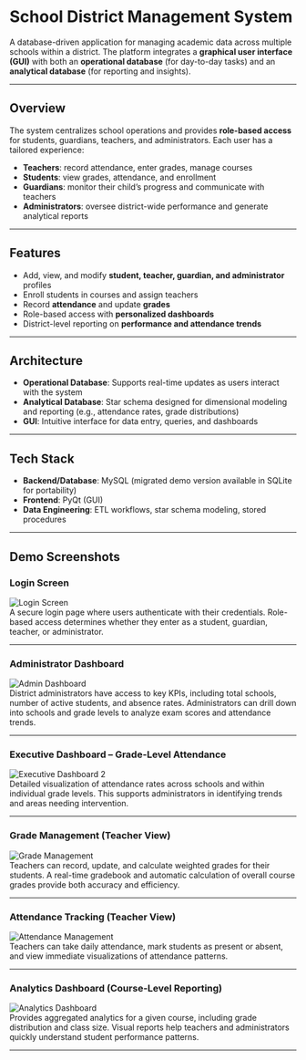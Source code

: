 # School District Management System

A database-driven application for managing academic data across multiple schools within a district. The platform integrates a **graphical user interface (GUI)** with both an **operational database** (for day-to-day tasks) and an **analytical database** (for reporting and insights).

---

## Overview
The system centralizes school operations and provides **role-based access** for students, guardians, teachers, and administrators. Each user has a tailored experience:

- **Teachers**: record attendance, enter grades, manage courses  
- **Students**: view grades, attendance, and enrollment  
- **Guardians**: monitor their child’s progress and communicate with teachers  
- **Administrators**: oversee district-wide performance and generate analytical reports  

---

## Features
- Add, view, and modify **student, teacher, guardian, and administrator** profiles  
- Enroll students in courses and assign teachers  
- Record **attendance** and update **grades**  
- Role-based access with **personalized dashboards**  
- District-level reporting on **performance and attendance trends**  

---

## Architecture
- **Operational Database**: Supports real-time updates as users interact with the system  
- **Analytical Database**: Star schema designed for dimensional modeling and reporting (e.g., attendance rates, grade distributions)  
- **GUI**: Intuitive interface for data entry, queries, and dashboards  

---

## Tech Stack
- **Backend/Database**: MySQL (migrated demo version available in SQLite for portability)  
- **Frontend**: PyQt (GUI)  
- **Data Engineering**: ETL workflows, star schema modeling, stored procedures  

---

## Demo Screenshots

### Login Screen  
![Login Screen](assets/login.png)  
A secure login page where users authenticate with their credentials. Role-based access determines whether they enter as a student, guardian, teacher, or administrator.  


---

### Administrator Dashboard  
![Admin Dashboard](assets/district_dashboard.png)  
District administrators have access to key KPIs, including total schools, number of active students, and absence rates. Administrators can drill down into schools and grade levels to analyze exam scores and attendance trends.  

---

### Executive Dashboard – Grade-Level Attendance  
![Executive Dashboard 2](assets/district_executive_dashboard.png)  
Detailed visualization of attendance rates across schools and within individual grade levels. This supports administrators in identifying trends and areas needing intervention.  

---

### Grade Management (Teacher View)  
![Grade Management](assets/teacher_grades.png)  
Teachers can record, update, and calculate weighted grades for their students. A real-time gradebook and automatic calculation of overall course grades provide both accuracy and efficiency.  

---

### Attendance Tracking (Teacher View)  
![Attendance Management](assets/teacher_attendance.png)  
Teachers can take daily attendance, mark students as present or absent, and view immediate visualizations of attendance patterns.  

---

### Analytics Dashboard (Course-Level Reporting)  
![Analytics Dashboard](assets/teacher_analytics.png)  
Provides aggregated analytics for a given course, including grade distribution and class size. Visual reports help teachers and administrators quickly understand student performance patterns.  

---

